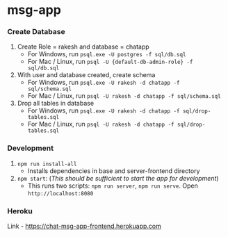 # msg-app

### Create Database
1. Create Role = rakesh and database = chatapp
    * For Windows, run `psql.exe -U postgres -f sql/db.sql`
    * For Mac / Linux, run `psql -U {default-db-admin-role} -f sql/db.sql`
2. With user and database created, create schema
    * For Windows, run `psql.exe -U rakesh -d chatapp -f sql/schema.sql`
    * For Mac / Linux, run `psql -U rakesh -d chatapp -f sql/schema.sql`
3. Drop all tables in database
    * For Windows, run `psql.exe -U rakesh -d chatapp -f sql/drop-tables.sql`
    * For Mac / Linux, run `psql -U rakesh -d chatapp -f sql/drop-tables.sql`

### Development
1. `npm run install-all`
    * Installs dependencies in base and server-frontend directory
2. `npm start`: (*This should be sufficient to start the app for development*)
    * This runs two scripts: `npm run server`, `npm run serve`. Open `http://localhost:8080`
    
### Heroku
  Link - https://chat-msg-app-frontend.herokuapp.com

